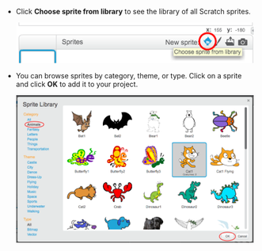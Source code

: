 + Click **Choose sprite from library** to see the library of all Scratch sprites.
    
    ![ảnh chụp màn hình](images/sprite-library.png)

+ You can browse sprites by category, theme, or type. Click on a sprite and click **OK** to add it to your project.
    
    ![ảnh chụp màn hình](images/sprite-choose.png)